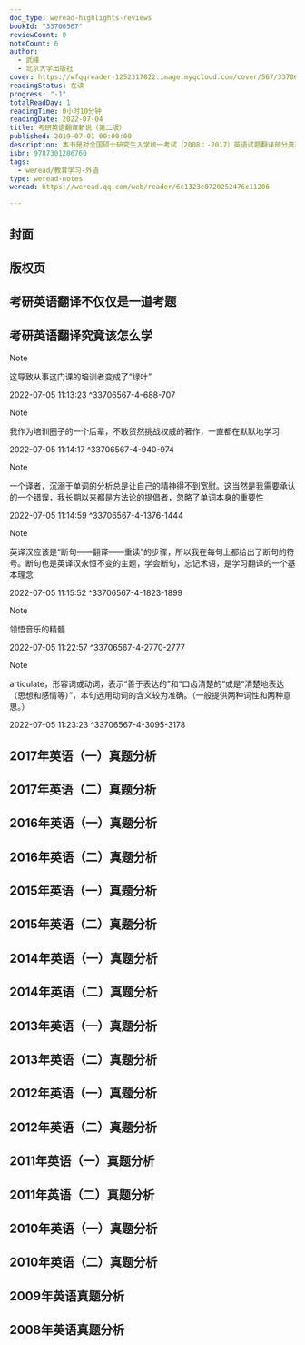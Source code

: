 ```yaml
---
doc_type: weread-highlights-reviews
bookId: "33706567"
reviewCount: 0
noteCount: 6
author:
  - 武峰
  - 北京大学出版社
cover: https://wfqqreader-1252317822.image.myqcloud.com/cover/567/33706567/t7_33706567.jpg
readingStatus: 在读
progress: "-1"
totalReadDay: 1
readingTime: 0小时10分钟
readingDate: 2022-07-04
title: 考研英语翻译新说（第二版）
published: 2019-07-01 00:00:00
description: 本书是对全国硕士研究生入学统一考试（2008：-2017）英语试题翻译部分真题的全面解析，主要针对广大学习考研英语翻译的考生（包括英语（一）和英语（二））而编写。本书从2017年考研英语真题开始，以倒叙的形式将历年的考研英语试题翻译部分从词法和句法两部分进行了深入的解析，帮助考生识记考研词汇、分析句式结构，从而达到提高考研英语成绩的目标。第二版接受了部分读者的意见，第一版基础上删减、修改、增加了部分内容，在版式上也进行了调整，更贴合读者群的需要。
isbn: 9787301286760
tags:
  - weread/教育学习-外语
type: weread-notes
weread: https://weread.qq.com/web/reader/6c1323e0720252476c11206

---
```



## 封面

## 版权页

## 考研英语翻译不仅仅是一道考题

## 考研英语翻译究竟该怎么学

> [!NOTE] 
> 这导致从事这门课的培训者变成了“绿叶”
> 
> 2022-07-05 11:13:23 ^33706567-4-688-707

> [!NOTE] 
> 我作为培训圈子的一个后辈，不敢贸然挑战权威的著作，一直都在默默地学习
> 
> 2022-07-05 11:14:17 ^33706567-4-940-974

> [!NOTE] 
> 一个译者，沉溺于单词的分析总是让自己的精神得不到宽慰。这当然是我需要承认的一个错误，我长期以来都是方法论的提倡者，忽略了单词本身的重要性
> 
> 2022-07-05 11:14:59 ^33706567-4-1376-1444

> [!NOTE] 
> 英译汉应该是“断句——翻译——重读”的步骤，所以我在每句上都给出了断句的符号。断句也是英译汉永恒不变的主题，学会断句，忘记术语，是学习翻译的一个基本理念
> 
> 2022-07-05 11:15:52 ^33706567-4-1823-1899

> [!NOTE] 
> 领悟音乐的精髓
> 
> 2022-07-05 11:22:57 ^33706567-4-2770-2777

> [!NOTE] 
> articulate，形容词或动词，表示“善于表达的”和“口齿清楚的”或是“清楚地表达（思想和感情等）”，本句选用动词的含义较为准确。（一般提供两种词性和两种意思。）
> 
> 2022-07-05 11:23:23 ^33706567-4-3095-3178

## 2017年英语（一）真题分析

## 2017年英语（二）真题分析

## 2016年英语（一）真题分析

## 2016年英语（二）真题分析

## 2015年英语（一）真题分析

## 2015年英语（二）真题分析

## 2014年英语（一）真题分析

## 2014年英语（二）真题分析

## 2013年英语（一）真题分析

## 2013年英语（二）真题分析

## 2012年英语（一）真题分析

## 2012年英语（二）真题分析

## 2011年英语（一）真题分析

## 2011年英语（二）真题分析

## 2010年英语（一）真题分析

## 2010年英语（二）真题分析

## 2009年英语真题分析

## 2008年英语真题分析

